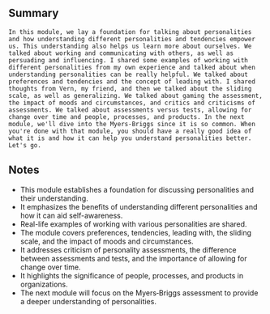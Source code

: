 ## Summary
```
In this module, we lay a foundation for talking about personalities and how understanding different personalities and tendencies empower us. This understanding also helps us learn more about ourselves. We talked about working and communicating with others, as well as persuading and influencing. I shared some examples of working with different personalities from my own experience and talked about when understanding personalities can be really helpful. We talked about preferences and tendencies and the concept of leading with. I shared thoughts from Vern, my friend, and then we talked about the sliding scale, as well as generalizing. We talked about gaming the assessment, the impact of moods and circumstances, and critics and criticisms of assessments. We talked about assessments versus tests, allowing for change over time and people, processes, and products. In the next module, we'll dive into the Myers‑Briggs since it is so common. When you're done with that module, you should have a really good idea of what it is and how it can help you understand personalities better. Let's go.
```

## Notes
- This module establishes a foundation for discussing personalities and their understanding.
- It emphasizes the benefits of understanding different personalities and how it can aid self-awareness.
- Real-life examples of working with various personalities are shared.
- The module covers preferences, tendencies, leading with, the sliding scale, and the impact of moods and circumstances.
- It addresses criticism of personality assessments, the difference between assessments and tests, and the importance of allowing for change over time.
- It highlights the significance of people, processes, and products in organizations.
- The next module will focus on the Myers‑Briggs assessment to provide a deeper understanding of personalities.